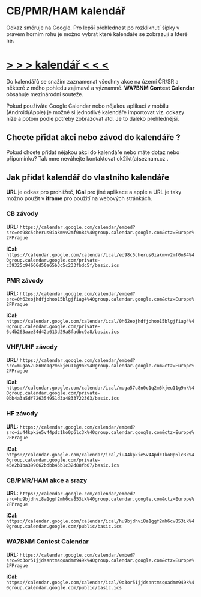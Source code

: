 # CB/PMR/HAM kalendář 

Odkaz směruje na Google. Pro lepší přehlednost po rozkliknutí šipky v pravém horním rohu je možno vybrat které kalendáře se zobrazují a které ne.

# [> > > kalendář < < <](https://calendar.google.com/calendar/embed?src=hu9bjdhvi8a1ggf2mh6cv853ik%40group.calendar.google.com&src=muga57u8n0c1q2m6kjeu11g9nk%40group.calendar.google.com&src=0h62eojhdfjohoo15blgjfiag4%40group.calendar.google.com&src=eo98c5cherus0iakmvv2mf0n84%40group.calendar.google.com&src=9o3or51jjdsantmsqoadmm949k%40group.calendar.google.com&src=iu44kpkie5v44pdc1ko0p6lc3k%40group.calendar.google.com&ctz=Europe%2FPrague)

Do kalendářů se snažím zaznamenat všechny akce na území ČR/SR a některé z mého pohledu zajimavé a významné. **WA7BNM Contest Calendar** obsahuje mezinárodní souteže.

Pokud používáte Google Calendar nebo nějakou aplikaci v mobilu (Android/Apple) je možné si jednotlivé kalendáře importovat viz. odkazy níže a potom podle potřeby zobrazovat atd. Je to daleko přehlednější.


## Chcete přidat akci nebo závod do kalendáře ?
Pokud chcete přidat nějakou akci do kalendáře nebo máte dotaz nebo připomínku? Tak mne neváhejte kontaktovat ok2ikt(a)seznam.cz .


##  Jak přidat kalendář do vlastního kalendáře

**URL** je odkaz pro prohlížeč, **ICal** pro jiné aplikace a apple a URL je taky možno použít v **iframe** pro použití na webových stránkách.

### CB závody
**URL:** ```https://calendar.google.com/calendar/embed?src=eo98c5cherus0iakmvv2mf0n84%40group.calendar.google.com&ctz=Europe%2FPrague```

**iCal:** ```https://calendar.google.com/calendar/ical/eo98c5cherus0iakmvv2mf0n84%40group.calendar.google.com/private-c39325c94666d50a65b3c5c233fbdc5f/basic.ics```

### PMR závody

**URL:** ```https://calendar.google.com/calendar/embed?src=0h62eojhdfjohoo15blgjfiag4%40group.calendar.google.com&ctz=Europe%2FPrague```

**iCal:** ```https://calendar.google.com/calendar/ical/0h62eojhdfjohoo15blgjfiag4%40group.calendar.google.com/private-6c4b263aae34d42a613d29a8fadbc9a8/basic.ics```

### VHF/UHF závody

**URL:** ```https://calendar.google.com/calendar/embed?src=muga57u8n0c1q2m6kjeu11g9nk%40group.calendar.google.com&ctz=Europe%2FPrague```

**iCal:** ```https://calendar.google.com/calendar/ical/muga57u8n0c1q2m6kjeu11g9nk%40group.calendar.google.com/private-0bb4a3a5df726354951d3a4833722363/basic.ics```

### HF závody

**URL:** ```https://calendar.google.com/calendar/embed?src=iu44kpkie5v44pdc1ko0p6lc3k%40group.calendar.google.com&ctz=Europe%2FPrague```

**iCal:** ```https://calendar.google.com/calendar/ical/iu44kpkie5v44pdc1ko0p6lc3k%40group.calendar.google.com/private-45e2b1ba399662bdbb45b1c32d88fb07/basic.ics```

### CB/PMR/HAM akce a srazy

**URL:** ```https://calendar.google.com/calendar/embed?src=hu9bjdhvi8a1ggf2mh6cv853ik%40group.calendar.google.com&ctz=Europe%2FPrague```

**iCal:** ```https://calendar.google.com/calendar/ical/hu9bjdhvi8a1ggf2mh6cv853ik%40group.calendar.google.com/public/basic.ics```

### WA7BNM Contest Calendar

**URL:** ```https://calendar.google.com/calendar/embed?src=9o3or51jjdsantmsqoadmm949k%40group.calendar.google.com&ctz=Europe%2FPrague```

**iCal:** ```https://calendar.google.com/calendar/ical/9o3or51jjdsantmsqoadmm949k%40group.calendar.google.com/public/basic.ics```

